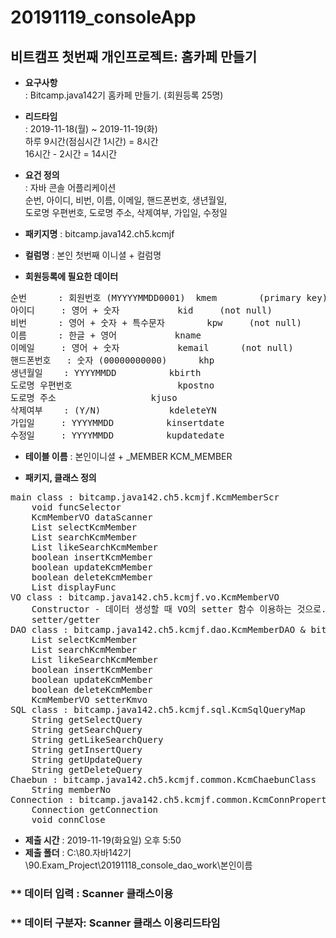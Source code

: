 # __20191119_consoleApp__
## 비트캠프 첫번째 개인프로젝트: 홈카페 만들기

* __요구사항__   
	: Bitcamp.java142기 홈카페 만들기. (회원등록 25명)

* __리드타임__   
	: 2019-11-18(월) ~ 2019-11-19(화)   
	  하루 9시간(점심시간 1시간) = 8시간   
	  16시간 - 2시간 = 14시간

* __요건 정의__   
	: 자바 콘솔 어플리케이션   
	  순번, 아이디, 비번, 이름, 이메일, 핸드폰번호, 생년월일,   
	  도로명 우편번호, 도로명 주소, 삭제여부, 가입일, 수정일

* __패키지명__ : bitcamp.java142.ch5.kcmjf
* __컬럼명__ : 본인 첫번째 이니셜 + 컬럼명

* __회원등록에 필요한 데이터__
<pre>
순번		: 회원번호 (MYYYYMMDD0001)	kmem		(primary key)   
아이디		: 영어 + 숫자			kid		(not null)   
비번		: 영어 + 숫자 + 특수문자		kpw		(not null)   
이름		: 한글 + 영어			kname   
이메일		: 영어 + 숫자			kemail		(not null)   
핸드폰번호	: 숫자 (00000000000)		khp   
생년월일	: YYYYMMDD			kbirth   
도로명 우편번호					kpostno   
도로명 주소					kjuso   
삭제여부	: (Y/N)				kdeleteYN   
가입일		: YYYYMMDD			kinsertdate   
수정일		: YYYYMMDD			kupdatedate
</pre>
* __테이블 이름__ : 본인이니셜 + _MEMBER		KCM_MEMBER

* __패키지, 클래스 정의__
<pre>
main class : bitcamp.java142.ch5.kcmjf.KcmMemberScr
	void funcSelector
	KcmMemberVO dataScanner
	List<KcmMemberVO> selectKcmMember
	List<KcmMemberVO> searchKcmMember
	List<KcmMemberVO> likeSearchKcmMember
	boolean insertKcmMember
	boolean updateKcmMember
	boolean deleteKcmMember
	List<KcmMemberVO> displayFunc
VO class : bitcamp.java142.ch5.kcmjf.vo.KcmMemberVO
	Constructor - 데이터 생성할 때 VO의 setter 함수 이용하는 것으로. -> 기본 생성자만
	setter/getter
DAO class : bitcamp.java142.ch5.kcmjf.dao.KcmMemberDAO & bitcamp.java142.ch5.kcmjf.dao.KcmMemberDAOImpl
	List<KcmMemberVO> selectKcmMember
	List<KcmMemberVO> searchKcmMember
	List<KcmMemberVO> likeSearchKcmMember
	boolean insertKcmMember
	boolean updateKcmMember
	boolean deleteKcmMember 
	KcmMemberVO setterKmvo
SQL class : bitcamp.java142.ch5.kcmjf.sql.KcmSqlQueryMap
	String getSelectQuery
	String getSearchQuery
	String getLikeSearchQuery
	String getInsertQuery
	String getUpdateQuery
	String getDeleteQuery
Chaebun : bitcamp.java142.ch5.kcmjf.common.KcmChaebunClass
	String memberNo
Connection : bitcamp.java142.ch5.kcmjf.common.KcmConnProperty
	Connection getConnection
	void connClose
</pre>
* __제출 시간__ : 2019-11-19(화요일) 오후 5:50
* __제출 폴더__ : C:\80.자바142기\90.Exam_Project\20191118_console_dao_work\본인이름

### ** 데이터 입력 : Scanner 클래스이용
### ** 데이터 구분자: Scanner 클래스 이용리드타임   